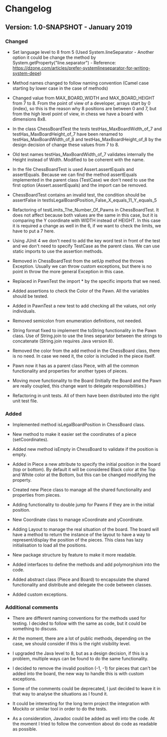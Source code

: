 # Changelog

## Version: 1.0-SNAPSHOT - January 2019

### Changed

- Set language level to 8 from 5 (Used System.lineSeparator - Another option it could be change the method by 
System.getProperty("line.separator") - Reference: 
https://dzone.com/articles/prefer-systemlineseparator-for-writing-system-depe)

- Method names changed to follow naming convention (Camel case starting by lower case in the case of methods)

- Changed value from MAX_BOARD_WIDTH and MAX_BOARD_HEIGHT from 7 to 8. From the point of view of a developer, arrays 
start by 0 (index), so this is the reason why 8 positions are between 0 and 7, but from the high level point of view, in
chess we have a board with dimensions 8x8.

- In the class ChessBoardTest the tests testHas_MaxBoardWidth_of_7 and testHas_MaxBoardHeight_of_7 have been renamed to 
testHas_MaxBoardWidth_of_8 and testHas_MaxBoardHeight_of_8 by the design decision of change these values from 7 to 8. 

- Old test names testHas_MaxBoardWidth_of_7 validates internally the Height instead of Width. Modified to be coherent 
with the name.

- In the file ChessBoardTest is used Assert.assertEquals and assertEquals. Because we can find the method assertEquals 
implemented in the parent class (TestCase) we don't need to use the first option (Assert.assertEquals) and the import
can be removed.

- ChessBoardTest contains an invalid test, the condition should be assertFalse in 
testIsLegalBoardPosition_False_X_equals_11_Y_equals_5 

- Refactoring of testLimits_The_Number_Of_Pawns in ChessBoardTest. It does not affect because both values are the same 
in this case, but it is comparing the Y coordinate with WIDTH instead of HEIGHT. In this case it is required a change as 
well in the 6, if we want to check the limits, we have to put a 7 here.
 
- Using JUnit 4 we don't need to add the key word test in front of the test and we don't need to specify TestCase as the 
parent class. We can use static imports to use the assertion methods.

- Removed in ChessBoardTest from the setUp method the throws Exception. Usually we can throw custom exceptions, but 
there is no point in throw the more general Exception in this case. 

- Replaced in PawnTest the import * by the specific imports that we need.

- Added assertions to check the Color of the Pawn. All the variables should be tested.

- Added in PawnTest a new test to add checking all the values, not only individuals.

- Removed semicolon from enumeration definitions, not needed.

- String format fixed to implement the toString functionality in the Pawn class. Use of String.join to use the lines
separator between the strings to concatenate (String.join requires Java version 8).

- Removed the color from the add method in the ChessBoard class, there is no need. In case we need it, the color is 
included in the piece itself.

- Pawn now it has as a parent class Piece, with all the common functionality and properties for another types of pieces.

- Moving move functionality to the Board (Initially the Board and the Pawn are really coupled, this change want to 
delegate responsibilities.)

- Refactoring in unit tests. All of them have been distributed into the right unit test file.

### Added

- Implemented method isLegalBoardPosition in ChessBoard class.

- New method to make it easier set the coordinates of a piece (setCoordinates).

- Added new method isEmpty in ChessBoard to validate if the position is empty.

- Added in Piece a new attribute to specify the initial position in the board (top or bottom). By default it will be 
considered Black color at the Top and White color at the Bottom, but this can be changed modifying the property.

- Created new Piece class to manage all the shared functionality and properties from pieces.

- Adding functionality to double jump for Pawns if they are in the initial position.

- New Coordinate class to manage xCoordinate and yCoordinate.

- Adding Layout to manage the real situation of the board. The board will have a method to return the instance of the 
layout to have a way to represent/display the position of the pieces. This class has lazy initialisation to load all the
positions.

- New package structure by feature to make it more readable.

- Added interfaces to define the methods and add polymorphism into the code.

- Added abstract class (Piece and Board) to encapsulate the shared functionality and distribute and delegate the code 
between classes.

- Added custom exceptions. 

### Additional comments

- There are different naming conventions for the methods used for testing. I decided to follow with the same as code, 
but it could be something to discuss.

- At the moment, there are a lot of public methods, depending on the case, we should consider if this is the right 
visibility level.

- I upgraded the Java level to 8, but as a design decision, if this is a problem, multiple ways can be found to do the
same functionality.

- I decided to remove the invalid position (-1, -1) for pieces that can't be added into the board, the new way to handle
this is with custom exceptions. 

- Some of the comments could be deprecated, I just decided to leave it in that way to analyse the situations as I found
it.

- It could be interesting for the long term project the integration with Mockito or similar tool in order to do the 
tests.

- As a consideration, Javadoc could be added as well into the code. At the moment I tried to follow the convention about
do code as readable as possible. 



